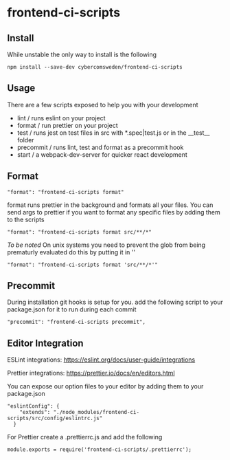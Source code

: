 # frontend-ci-scripts

## Install

While unstable the only way to install is the following

```
npm install --save-dev cybercomsweden/frontend-ci-scripts
```

## Usage

There are a few scripts exposed to help you with your development

- lint / runs eslint on your project
- format / run prettier on your project
- test / runs jest on test files in src with \*.spec|test.js or in the \_\_test\_\_ folder
- precommit / runs lint, test and format as a precommit hook
- start / a webpack-dev-server for quicker react development

## Format

```
"format": "frontend-ci-scripts format"
```

format runs prettier in the background and formats all your files.
You can send args to prettier if you want to format any specific files by adding them to the scripts

```
"format": "frontend-ci-scripts format src/**/*"
```

_To be noted_
On unix systems you need to prevent the glob from being prematurly evaluated do this by putting it in ''

```
"format": "frontend-ci-scripts format 'src/**/*'"
```

## Precommit

During installation git hooks is setup for you.
add the following script to your package.json for it to run during each commit

```
"precommit": "frontend-ci-scripts precommit",
```

## Editor Integration

ESLint integrations: https://eslint.org/docs/user-guide/integrations

Prettier integrations: https://prettier.io/docs/en/editors.html

You can expose our option files to your editor by adding them to your package.json

```
"eslintConfig": {
    "extends": "./node_modules/frontend-ci-scripts/src/config/eslintrc.js"
  }
```

For Prettier create a .prettierrc.js and add the following

```
module.exports = require('frontend-ci-scripts/.prettierrc');
```
